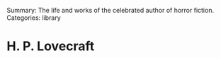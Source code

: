 Summary: The life and works of the celebrated author of horror fiction.
Categories: library

# H. P. Lovecraft
